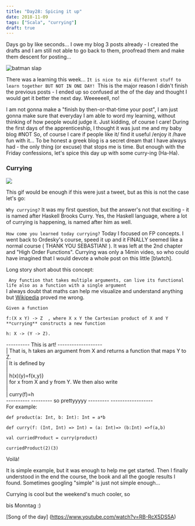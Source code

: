 ```yaml
---
title: "Day28: Spicing it up"
date: 2018-11-09
tags: ["Scala", "currying"]
draft: true
---
```


Days go by like seconds... I owe my blog 3 posts already - I created the drafts and I am still not able to go back to them, proofread them and make them descent for posting...  

![batman slap](/images/batman_slap.jpg)  

There was a learning this week... ``It is nice to mix different stuff to learn together BUT NOT IN ONE DAY! ``This is the major reason I didn't finish the previous posts - I ended up so confused at the of the day and thought I would get it better the next day. Weeeeeell, no!  

I am not gonna make a "finish by then-or-that-time your post", I am just gonna make sure that everyday I am able to word my learning, without thinking of how people would judge it. Just kidding, of course I care! During the first days of the apprenticeship, I thought it was just me and my baby blog #NOT So, of course I care if people like it/ find it useful /enjoy it /have fun with it... To be honest a greek blog is a secret dream that I have always had - the only thing (or excuse) that stops me is time. But enough with the Friday confessions, let's spice this day up with some curry-ing (Ha-Ha).

### Currying

![](https://media.giphy.com/media/65GcvGilD0Xw4/giphy.gif)  

This gif would be enough if this were just a tweet, but as this is not the case let's go:

``Why currying?`` It was my first question, but the answer's not that exciting - it is named after Haskell Brooks Curry. Yes, the Haskell language, where a lot of currying is happening, is named after him as well.  

`` How come you learned today currying? `` Today I focused on FP concepts. I went back to Ordesky's course, speed it up and it FINALLY seemed like a normal course ( THANK YOU SEBASTIAN! ). It was left at the 2nd chapter and "High Order Functions". Currying was only a 14min video, so who could have imagined that I would devote a whole post on this little [b\wtch].  

Long story short about this concept:  

`` Any function that takes multiple arguments, can live its functional life also as a function with a single argument``  
I always doubt that maths can help me visualize and understand anything but [Wikipedia](https://en.wikipedia.org/wiki/Currying) proved me wrong.  

``Given a function``

``f:(X x Y) -> Z  , where X x Y the Cartesian product of X and Y``
``**currying** constructs a new function``

``h: X -> (Y -> Z). ``  


----------  This is art! -------------------  
|   That is, h takes an argument from X and returns a function that maps Y to Z.  
|   It is defined by  
|  
|     h(x)(y)=f(x,y)}  
|   for x from X and y from Y. We then also write  
|  
|         curry(f)=h  
---------- --------- so prettyyyyy  --------- ------------------  
For example:

```
def product(a: Int, b: Int): Int = a*b

def curry(f: (Int, Int) => Int) = (a: Int)=> (b:Int) =>f(a,b)

val curriedProduct = curry(product)

curriedProduct(2)(3)
```

Voilà!

It is simple example, but it was enough to help me get started. Then I finally understood in the end the course, the book and all the google results I found. Sometimes googling "simple" is just not simple enough...  

Currying is cool but the weekend's much cooler, so  

bis Monntag :)  




[Song of the day] (https://www.youtube.com/watch?v=RB-RcX5DS5A)

